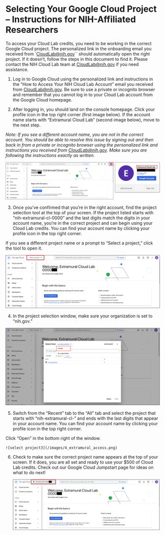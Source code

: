 # Selecting Your Google Cloud Project – Instructions for NIH-Affiliated Researchers

To access your Cloud Lab credits, you need to be working in the correct Google Cloud project. The personalized link in the onboarding email you received from `CloudLab@nih.gov`` should automatically open the right project. If it doesn’t, follow the steps in this document to find it. Please contact the NIH Cloud Lab team at CloudLab@nih.gov if you need assistance.

1.	Log in to Google Cloud using the personalized link and instructions in the “How to Access Your NIH Cloud Lab Account” email you received from CloudLab@nih.gov. Be sure to use a private or incognito browser and remember that you cannot log in to your Cloud Lab account from the Google Cloud homepage.

2.	After logging in, you should land on the console homepage. Click your profile icon in the top right corner (first image below). If the account name starts with “Extramural Cloud Lab” (second image below), move to the next step.

*Note: If you see a different account name, you are not in the correct account. You should be able to resolve this issue by signing out and then back in from a private or incognito browser using the personalized link and instructions you received from CloudLab@nih.gov. Make sure you are following the instructions exactly as written.*

  ![select project1](/images/1_extramural_access.png)


3.	Once you’ve confirmed that you’re in the right account, find the project selection tool at the top of your screen. If the project listed starts with “nih-extramural-cl-0000” and the last digits match the digits in your account name, you’re in the correct project and can begin using your Cloud Lab credits. You can find your account name by clicking your profile icon in the top right corner. 

If you see a different project name or a prompt to “Select a project,” click the tool to open it.
 
   ![select project2](/images/2_extramural_access.png)

4.	In the project selection window, make sure your organization is set to “nih.gov.”
 
   ![select project3](/images/3_extramural_access.png)

5.	Switch from the “Recent” tab to the “All” tab and select the project that starts with “nih-extramural-cl-” and ends with the last digits that appear in your account name. You can find your account name by clicking your profile icon in the top right corner. 

Click “Open” in the bottom right of the window.
 
    ![select project3](/images/4_extramural_access.png)

6.	Check to make sure the correct project name appears at the top of your screen. If it does, you are all set and ready to use your $500 of Cloud Lab credits. Check out our Google Cloud Jumpstart page for ideas on what to do next!
 
    ![select project3](/images/5_extramural_access.png)